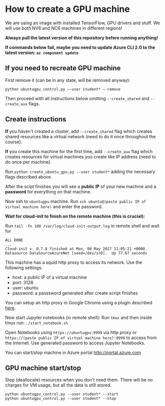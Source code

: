 # How to create a GPU machine

We are using an image with installed TensorFlow, GPU drivers and stuff.
We will use both NV6 and NC6 machines in different regions!

**Always pull the latest version of this repository before running anything!**

**If commands below fail, maybe you need to update Azure CLI 2.0 to the latest version: `az component update`**


## If you need to recreate GPU machine

First remove it (can be in any state, will be removed anyway):
```
python ubuntugpu_control.py —-user student* —-remove
```

Then proceed with all instructions below omitting `--create_shared` and `--create_aux` flags.

## Create instructions

**If** you haven't created a cluster, add `--create_shared` flag which creates shared resources like a virtual network (need to do it once throughout the course).

**If** you create this machine for the first time, add `--create_aux` flag which creates resources for virtual machines you create like IP address (need to do once per machine).

Run `python create_ubuntu_gpu.py --user student*` adding the necessary flags described above.

After the scipt finishes you will see a **public IP** of your new machine and a **password** for everything on that machine.

Now ssh to `ubuntugpu` machine. Run `ssh ubuntu@(paste public IP of virtual machine here)` and enter the password.

**Wait for cloud-init to finish on the remote machine (this is crucial):**

Run `tail -fn 100 /var/log/cloud-init-output.log` in remote shell and wait for
```
ALL DONE
...
Cloud-init v. 0.7.8 finished at Mon, 08 May 2017 11:05:21 +0000. Datasource DataSourceAzureNet [seed=/dev/sr0].  Up 77.67 seconds
```

This machine has a squid http proxy to access its network. Use the following settings:
- host: a public IP of a virtual machine
- port: 3128
- user: ubuntu
- password: a passsword generated after create script finishes

You can setup an http proxy in Google Chrome using a plugin described [here](SETUP_PROXY.md).

Now start Jupyter notebooks (in remote shell):
Run `tmux` and then inside tmux run: `./start_notebook.sh`

Open Notebooks using `https://ubuntugpu:9999` via http proxy or `https://(paste public IP of virtual machine here):9999` to access from the Internet.
Use generated password to access Jupyter Notebooks.

You can start/stop machine in Azure portal http://portal.azure.com

## GPU machine start/stop

Stop (deallocate) resources when you don't need them.
There will be no charges for VM usage, but all the data is still stored.

```
python ubuntugpu_control.py --user student* --start
python ubuntugpu_control.py --user student* --stop
```
